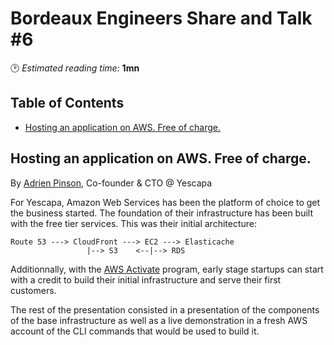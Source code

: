 # Bordeaux Engineers Share and Talk #6
🕑 *Estimated reading time:* **1mn**

## Table of Contents

  * [Hosting an application on AWS. Free of charge.](#hosting-an-application-on-aws-free-of-charge)

## Hosting an application on AWS. Free of charge.
By [Adrien Pinson](https://twitter.com/AdrienPinson), Co-founder & CTO @ Yescapa

For Yescapa, Amazon Web Services has been the platform of choice to get the business started. The foundation of their infrastructure has been built with the free tier services. This was their initial architecture:

```
Route 53 ---> CloudFront ---> EC2 ---> Elasticache
                 |--> S3    <--|--> RDS
```

Additionnally, with the [AWS Activate](https://aws.amazon.com/activate/) program, early stage startups can start with a credit to build their initial infrastructure and serve their first customers.

The rest of the presentation consisted in a presentation of the components of the base infrastructure as well as a live demonstration in a fresh AWS account of the CLI commands that would be used to build it.
